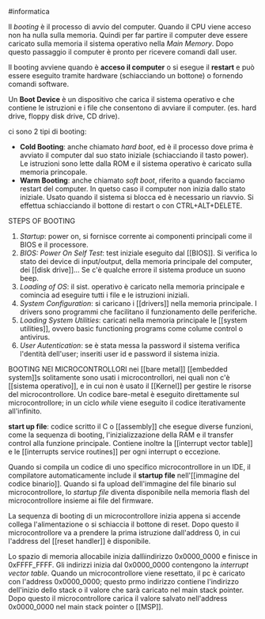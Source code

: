 #informatica

Il _booting_ è il processo di avvio del computer. Quando il CPU viene acceso non ha nulla sulla memoria. Quindi per far partire il computer deve essere caricato sulla memoria il sistema operativo nella _Main Memory_. Dopo questo passaggio il computer è pronto per ricevere comandi dall user.

Il booting avviene quando è **acceso il computer** o si esegue il **restart** e può essere eseguito tramite hardware (schiacciando un bottone) o fornendo comandi software.

Un **Boot Device** è un dispositivo che carica il sistema operativo e che contiene le istruzioni e i file che consentono di avviare il computer. (es. hard drive, floppy disk drive, CD drive).

ci sono 2 tipi di booting:
- **Cold Booting**: anche chiamato _hard boot_, ed è il processo dove prima è avviato il computer dal suo stato iniziale (schiacciando il tasto power). Le istruzioni sono lette dalla ROM e il sistema operativo è caricato sulla memoria princopale.
- **Warm Booting**: anche chiamato _soft boot_, riferito a quando facciamo restart del computer. In quetso caso il computer non inizia dallo stato iniziale. Usato quando il sistema si blocca ed è necessario un riavvio. Si effettua schiacciando il bottone di restart o con CTRL+ALT+DELETE.

STEPS OF BOOTING
1. _Startup_: power on, si fornisce corrente ai componenti principali come il BIOS e il processore.
2. _BIOS: Power On Self Test_: test iniziale eseguito dal [[BIOS]]. Si verifica lo stato dei device di input/output, della memoria principale del computer, dei [[disk drive]]... Se c'è qualche errore il sistema produce un suono beep.
3. _Loading of OS_: il sist. operativo è caricato nella memoria principale e comincia ad eseguire tutti i file e le istruzioni iniziali.
4. _System Configuration_: si caricano i [[drivers]] nella memoria principale. I drivers sono programmi che facilitano il funzionamento delle periferiche.
5. _Loading System Utilities_: caricati nella memoria principale le [[system utilities]], ovvero basic functioning programs come colume control o antivirus.
6. _User Autentication_: se è stata messa la password il sistema verifica l'dentità dell'user; inseriti user id e password il sistema inizia.


BOOTING NEI MICROCONTROLLORI
nei [[bare metal]] [[embedded system]]s solitamente sono usati i microcontrollori, nei quali non c'è [[sistema operativo]], e in cui non è usato il [[Kernel]] per gestire le risorse del microcontrollore.
Un codice bare-metal è eseguito direttamente sul microcontrollore; in un ciclo _while_ viene eseguito il codice iterativamente all'infinito.

**start up file**: codice scritto il C o [[assembly]] che esegue diverse funzioni, come la sequenza di booting, l'inizializzazione della RAM e il transfer control alla funzione principale. Contiene inoltre la [[interrupt vector table]] e le [[interrupts service routines]] per ogni interrupt o eccezione.

Quando si compila un codice di uno specifico microcontrollore in un IDE, il compilatore automaticamente include il **startup file** nell'[[immagine del codice binario]]. Quando si fa upload dell'immagine del file binario sul microcontrollore, lo _startup file_ diventa disponibile nella memoria flash del microcontrollore insieme ai file del firmware.

La sequenza di booting di un microcontrollore inizia appena si accende collega l'alimentazione o si schiaccia il bottone di reset. Dopo questo il microcontrollore va a prendere la prima istruzione dall'address 0, in cui l'address del [[reset handler]] è disponibile.

Lo spazio di memoria allocabile inizia dallìindirizzo 0x0000_0000 e finisce in 0xFFFF_FFFF. Gli indirizzi inizia dal 0x0000_0000 contengono la _interrupt vector table_.
Quando un microcontrollore viene resettato, il pc è caricato con l'address 0x0000_0000; questo prmo indirizzo contiene l'indirizzo dell'inizio dello stack o il valore che sarà caricato nel main stack pointer.
Dopo questo il microcontrollore carica il valore salvato nell'address 0x0000_0000 nel main stack pointer o [[MSP]].


